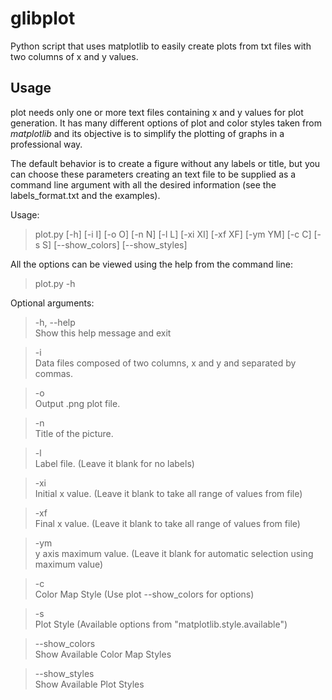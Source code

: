 # glibplot
Python script that uses matplotlib to easily create plots from txt files with two columns of x and y values.

## Usage

plot needs only one or more text files containing x and y values for plot generation. It has many different options of plot
and color styles taken from *matplotlib* and its objective is to simplify the plotting of graphs in a professional way. 

The default behavior is to create a figure without any labels or title, but you can choose these parameters creating an text file
to be supplied as a command line argument with all the desired information (see the labels_format.txt and the examples).

Usage: 

> plot.py [-h] [-i I] [-o O] [-n N] [-l L] [-xi XI] [-xf XF] [-ym YM] [-c C] [-s S] [--show_colors] [--show_styles] 

All the options can be viewed using the help from the command line:

> plot.py -h 

Optional arguments: 

>-h, --help        
Show this help message and exit  

>-i                
Data files composed of two columns, x and y and separated by commas.  

>-o  
Output .png plot file.  

>-n  
Title of the picture.  

>-l  
Label file. (Leave it blank for no labels)  

>-xi  
Initial x value. (Leave it blank to take all range of values from file)  

>-xf  
Final x value. (Leave it blank to take all range of values from file)  

>-ym  
y axis maximum value. (Leave it blank for automatic selection using maximum value) 

>-c  
Color Map Style (Use plot --show_colors for options)  

>-s  
Plot Style (Available options from "matplotlib.style.available")  

>--show_colors  
Show Available Color Map Styles  

>--show_styles  
Show Available Plot Styles  
